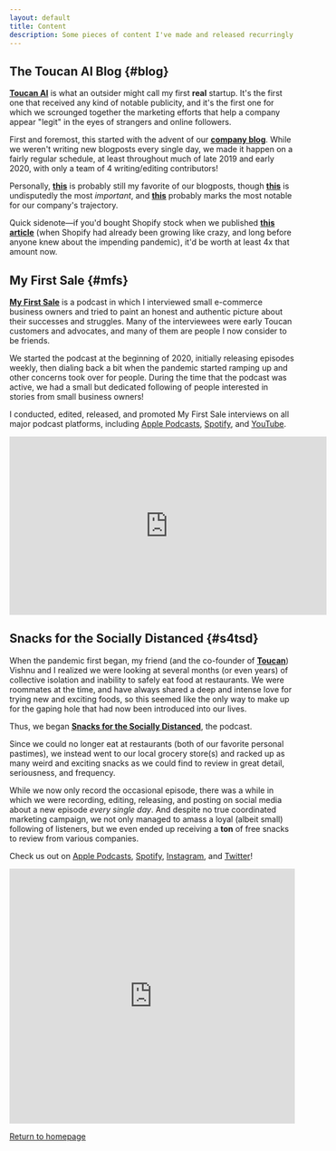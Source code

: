 ```yaml
---
layout: default
title: Content
description: Some pieces of content I've made and released recurringly
---
```


## The Toucan AI Blog {#blog}
[**Toucan AI**](./startups/toucan-ai) is what an outsider might call my first **real** startup. It's the first one that received any kind of notable publicity, and it's the first one for which we scrounged together the marketing efforts that help a company appear "legit" in the eyes of strangers and online followers. 

First and foremost, this started with the advent of our [**company blog**](https://www.toucanai.com/blog). While we weren't writing new blogposts every single day, we made it happen on a fairly regular schedule, at least throughout much of late 2019 and early 2020, with only a team of 4 writing/editing contributors!

Personally, [**this**](https://www.toucanai.com/blog/post/our-remote-team/) is probably still my favorite of our blogposts, though [**this**](https://www.toucanai.com/blog/post/black-lives-matter/) is undisputedly the most *important*, and [**this**](https://www.toucanai.com/blog/post/100-customers/) probably marks the most notable for our company's trajectory. 

Quick sidenote—if you'd bought Shopify stock when we published [**this article**](https://www.toucanai.com/blog/post/the-shopify-revolution/) (when Shopify had already been growing like crazy, and long before anyone knew about the impending pandemic), it'd be worth at least 4x that amount now.

## My First Sale {#mfs}

[**My First Sale**](https://toucanai.com/press/podcast) is a podcast in which I interviewed small e-commerce business owners and tried to paint an honest and authentic picture about their successes and struggles. Many of the interviewees were early Toucan customers and advocates, and many of them are people I now consider to be friends. 

We started the podcast at the beginning of 2020, initially releasing episodes weekly, then dialing back a bit when the pandemic started ramping up and other concerns took over for people. During the time that the podcast was active, we had a small but dedicated following of people interested in stories from small business owners!

I conducted, edited, released, and promoted My First Sale interviews on all major podcast platforms, including [Apple Podcasts](https://podcasts.apple.com/us/podcast/my-first-sale/id1494151521), [Spotify](https://open.spotify.com/show/0pzI5U39nOQOIBwSMiVTNu), and [YouTube](https://youtube.com/playlist?list=PL9vmrq0PKGifpooq5xLbnx9SO0OF0qDWp).

<iframe width="560" height="315" src="https://www.youtube.com/embed/videoseries?list=PL9vmrq0PKGifpooq5xLbnx9SO0OF0qDWp" title="YouTube video player" frameborder="0" allow="accelerometer; autoplay; clipboard-write; encrypted-media; gyroscope; picture-in-picture" allowfullscreen></iframe>

## Snacks for the Socially Distanced {#s4tsd}

When the pandemic first began, my friend (and the co-founder of [**Toucan**](./startups/toucan)) Vishnu and I realized we were looking at several months (or even years) of collective isolation and inability to safely eat food at restaurants. We were roommates at the time, and have always shared a deep and intense love for trying new and exciting foods, so this seemed like the only way to make up for the gaping hole that had now been introduced into our lives.

Thus, we began [**Snacks for the Socially Distanced**](https://www.snackspodcast.com), the podcast. 

Since we could no longer eat at restaurants (both of our favorite personal pastimes), we instead went to our local grocery store(s) and racked up as many weird and exciting snacks as we could find to review in great detail, seriousness, and frequency. 

While we now only record the occasional episode, there was a while in which we were recording, editing, releasing, and posting on social media about a new episode *every single day*. And despite no true coordinated marketing campaign, we not only managed to amass a loyal (albeit small) following of listeners, but we even ended up receiving a **ton** of free snacks to review from various companies. 

Check us out on [Apple Podcasts](https://podcasts.apple.com/us/podcast/snacks-for-the-socially-distanced/id1503493336), [Spotify](https://open.spotify.com/show/6P6hdww0CBTWZll89F8pdd), [Instagram](https://www.instagram.com/snacks4tsd/), and [Twitter](https://twitter.com/snacks4tsd)!

<iframe allow="autoplay *; encrypted-media *; fullscreen *" frameborder="0" height="450" style="width:100%;max-width:660px;overflow:hidden;background:transparent;" sandbox="allow-forms allow-popups allow-same-origin allow-scripts allow-storage-access-by-user-activation allow-top-navigation-by-user-activation" src="https://embed.podcasts.apple.com/us/podcast/snacks-for-the-socially-distanced/id1503493336"></iframe>

[Return to homepage](../)
